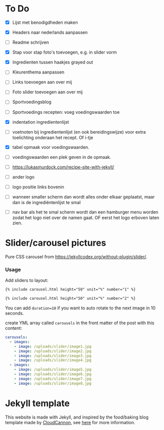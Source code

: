 # To Do
- [x] Lijst met benodigdheden maken
- [x] Headers naar nederlands aanpassen
- [ ] Readme schrijven
- [x] Stap voor stap foto's toevoegen, e.g. in slider vorm
- [x] Ingredienten tussen haakjes grayed out
- [ ] Kleurenthema aanpassen
- [ ] Links toevoegen aan over mij
- [ ] Foto slider toevoegen aan over mij 
- [ ] Sportvoedingsblog 
- [ ] Sportvoedings recepten: voeg voedingswaarden toe
- [x] indentation ingredientenlijst
- [ ] voetnoten bij ingredientenlijst (en ook bereidingswijze) voor extra toelichting onderaan het recept. Of i-tje
- [x] tabel opmaak voor voedingswaarden. 
- [ ] voedingswaarden een plek geven in de opmaak. 
- [ ] https://lukasmurdock.com/recipe-site-with-jekyll/
- [ ] ander logo
- [ ] logo positie links bovenin 
- [ ] wanneer smaller scherm dan wordt alles onder elkaar geplaatst, maar dan is de ingrediëntenlijst te smal
- [ ] nav bar als het te smal scherm wordt dan een hamburger menu worden zodat het logo niet over de namen gaat. OF eerst het logo erboven laten zien.


# Slider/carousel pictures
Pure CSS carousel from https://jekyllcodex.org/without-plugin/slider/. 

### Usage
Add sliders to layout: 
```html
{% include carousel.html height="50" unit="%" number="1" %}

{% include carousel.html height="50" unit="%" number="2" %}
```
You can add `duration=10` if you want to auto rotate to the next image in 10 seconds. 


create YML array called `carousels` in the front matter of the post with this content: 
```yml
carousels:
  - images: 
    - image: /uploads/slider/image1.jpg
    - image: /uploads/slider/image2.jpg
    - image: /uploads/slider/image3.jpg
    - image: /uploads/slider/image4.jpg
  - images: 
    - image: /uploads/slider/image5.jpg
    - image: /uploads/slider/image6.jpg
    - image: /uploads/slider/image7.jpg
    - image: /uploads/slider/image8.jpg
```


# Jekyll template

This website is made with Jekyll, and inspired by the food/baking blog template made by [CloudCannon](http://cloudcannon.com/), see [here](https://github.com/CloudCannon/treat-jekyll-template) for more information.